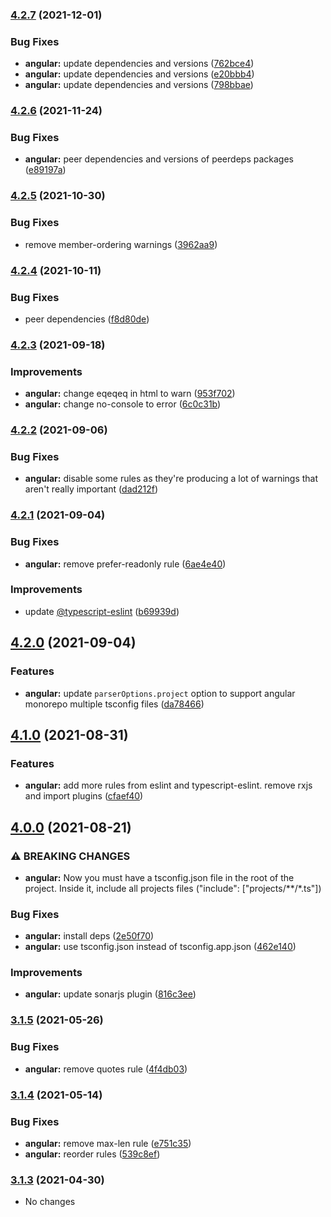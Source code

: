 ### [4.2.7](https://github.com/tapsellorg/eslint-plugin/compare/v4.2.6...v4.2.7) (2021-12-01)


### Bug Fixes

* **angular:** update dependencies and versions ([762bce4](https://github.com/tapsellorg/eslint-plugin/commit/762bce4bd2de10dca3f01497c92b3e8c669d4b84))
* **angular:** update dependencies and versions ([e20bbb4](https://github.com/tapsellorg/eslint-plugin/commit/e20bbb40973d5b7ca539e7e06a31b878b09a729c))
* **angular:** update dependencies and versions ([798bbae](https://github.com/tapsellorg/eslint-plugin/commit/798bbae2bf8aeeb631dcd7c47c1732f0fd46add8))

### [4.2.6](https://github.com/tapsellorg/eslint-plugin/compare/v4.2.5...v4.2.6) (2021-11-24)


### Bug Fixes

* **angular:** peer dependencies and versions of peerdeps packages ([e89197a](https://github.com/tapsellorg/eslint-plugin/commit/e89197af94f6efa879cf71801283bc95b111c03c))

### [4.2.5](https://github.com/tapsellorg/eslint-plugin/compare/v4.2.4...v4.2.5) (2021-10-30)


### Bug Fixes

* remove member-ordering warnings ([3962aa9](https://github.com/tapsellorg/eslint-plugin/commit/3962aa9824057bf37736d16c9e27e4fc7dbf1027))

### [4.2.4](https://github.com/tapsellorg/eslint-plugin/compare/v4.2.3...v4.2.4) (2021-10-11)


### Bug Fixes

* peer dependencies ([f8d80de](https://github.com/tapsellorg/eslint-plugin/commit/f8d80de857260ef61475601633ca895bab568093))

### [4.2.3](https://github.com/tapsellorg/eslint-plugin/compare/v4.2.2...v4.2.3) (2021-09-18)


### Improvements

* **angular:** change eqeqeq in html to warn ([953f702](https://github.com/tapsellorg/eslint-plugin/commit/953f7029199c2e7439ebde80d0042065fb117dbc))
* **angular:** change no-console to error ([6c0c31b](https://github.com/tapsellorg/eslint-plugin/commit/6c0c31bbea429133843075b24ba29183166801a6))

### [4.2.2](https://github.com/tapsellorg/eslint-plugin/compare/v4.2.1...v4.2.2) (2021-09-06)


### Bug Fixes

* **angular:** disable some rules as they're producing a lot of warnings that aren't really important ([dad212f](https://github.com/tapsellorg/eslint-plugin/commit/dad212f005b3151703b5e05d3b68e0e463c097f7))

### [4.2.1](https://github.com/tapsellorg/eslint-plugin/compare/v4.2.0...v4.2.1) (2021-09-04)


### Bug Fixes

* **angular:** remove prefer-readonly rule ([6ae4e40](https://github.com/tapsellorg/eslint-plugin/commit/6ae4e407428bee93d8997cc944dad6cacdea9424))


### Improvements

* update [@typescript-eslint](https://github.com/typescript-eslint) ([b69939d](https://github.com/tapsellorg/eslint-plugin/commit/b69939d08089a9a69cb6bb56a10488b1f44c61bd))

## [4.2.0](https://github.com/tapsellorg/eslint-plugin/compare/v4.1.0...v4.2.0) (2021-09-04)


### Features

* **angular:** update `parserOptions.project` option to support angular monorepo multiple tsconfig files ([da78466](https://github.com/tapsellorg/eslint-plugin/commit/da784661108bbd217a7a6c4e923ea6936dc94b4a))

## [4.1.0](https://github.com/tapsellorg/eslint-plugin/compare/v4.0.0...v4.1.0) (2021-08-31)


### Features

* **angular:** add more rules from eslint and typescript-eslint. remove rxjs and import plugins ([cfaef40](https://github.com/tapsellorg/eslint-plugin/commit/cfaef407e134592b9b50ba637008335c92e3f003))

## [4.0.0](https://github.com/tapsellorg/eslint-plugin/compare/v3.1.5...v4.0.0) (2021-08-21)


### ⚠ BREAKING CHANGES

* **angular:** Now you must have a tsconfig.json file in the root of the project. Inside it, include all projects files ("include": ["projects/**/*.ts"])

### Bug Fixes

* **angular:** install deps ([2e50f70](https://github.com/tapsellorg/eslint-plugin/commit/2e50f708456d9c730837d2c9de5256f317048f5c))
* **angular:** use tsconfig.json instead of tsconfig.app.json ([462e140](https://github.com/tapsellorg/eslint-plugin/commit/462e14098602469a588af7b8862b4030bdcf5149))


### Improvements

* **angular:** update sonarjs plugin ([816c3ee](https://github.com/tapsellorg/eslint-plugin/commit/816c3ee8398f1c2c03f5383fbb4485df694695da))

### [3.1.5](https://github.com/tapsellorg/eslint-plugin/compare/v3.1.4...v3.1.5) (2021-05-26)


### Bug Fixes

* **angular:** remove quotes rule ([4f4db03](https://github.com/tapsellorg/eslint-plugin/commit/4f4db036f1abf44a6ae0df2397db9c5151c06311))

### [3.1.4](https://github.com/tapsellorg/eslint-plugin/compare/v3.1.3...v3.1.4) (2021-05-14)


### Bug Fixes

* **angular:** remove max-len rule ([e751c35](https://github.com/tapsellorg/eslint-plugin/commit/e751c3584fc4785811c1387d49a3d3262972c2bd))
* **angular:** reorder rules ([539c8ef](https://github.com/tapsellorg/eslint-plugin/commit/539c8ef9e10ffc7854f5340b3bd0d952d1fef25f))

### [3.1.3](https://github.com/tapsellorg/eslint-plugin/compare/v3.1.2...v3.1.3) (2021-04-30)

- No changes
